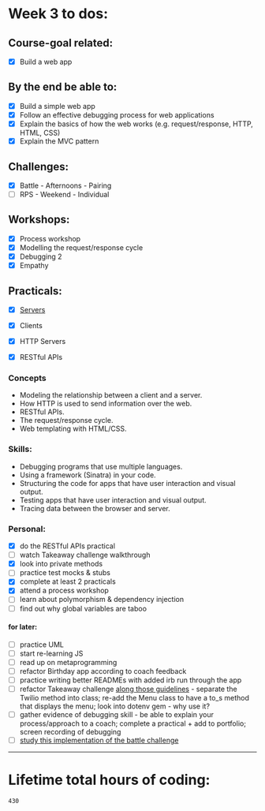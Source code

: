 # Week 3 to dos:

## Course-goal related:

- [x] Build a web app

## By the end be able to:

- [x] Build a simple web app
- [x] Follow an effective debugging process for web applications
- [x] Explain the basics of how the web works (e.g. request/response, HTTP, HTML, CSS)
- [x] Explain the MVC pattern

## Challenges:

- [x] Battle - Afternoons - Pairing
- [ ] RPS - Weekend - Individual

## Workshops:

- [x] Process workshop
- [x] Modelling the request/response cycle
- [x] Debugging 2
- [x] Empathy

## Practicals:

- [x] [Servers](https://github.com/makersacademy/skills-workshops/blob/master/practicals/servers_and_clients/servers.md)
- [x] Clients
- [x] HTTP Servers
- [x] RESTful APIs


### Concepts

- Modeling the relationship between a client and a server.
- How HTTP is used to send information over the web.
- RESTful APIs.
- The request/response cycle.
- Web templating with HTML/CSS.

### Skills:

- Debugging programs that use multiple languages.
- Using a framework (Sinatra) in your code.
- Structuring the code for apps that have user interaction and visual output.
- Testing apps that have user interaction and visual output.
- Tracing data between the browser and server.


### Personal:

- [x] do the RESTful APIs practical
- [ ] watch Takeaway challenge walkthrough
- [x] look into private methods
- [ ] practice test mocks & stubs
- [x] complete at least 2 practicals
- [x] attend a process workshop
- [ ] learn about polymorphism & dependency injection
- [ ] find out why global variables are taboo

#### for later:

- [ ] practice UML
- [ ] start re-learning JS
- [ ] read up on metaprogramming
- [ ] refactor Birthday app according to coach feedback
- [ ] practice writing better READMEs with added irb run through the app
- [ ] refactor Takeaway challenge [along those guidelines](https://github.com/makersacademy/takeaway-challenge/blob/master/docs/review.md) - separate the Twilio method into class; re-add the Menu class to have a to_s method that displays the menu; look into dotenv gem - why use it?
- [ ] gather evidence of debugging skill - be able to explain your process/approach to a coach; complete a practical + add to portfolio; screen recording of debugging
- [ ] [study this implementation of the battle challenge](https://github.com/sjmog/battle/)

---

# Lifetime total hours of coding:

```
430
```